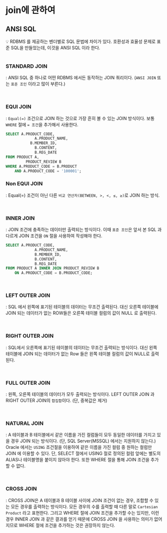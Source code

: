 # join에 관하여

## ANSI SQL

<aside>
💡 RDBMS 를 제공하는 벤더별로 SQL 문법에 차이가 있다. 호환성과 효율성 문제로 표준 SQL을 만들었는데, 이것을 ANSI SQL 이라 한다.

</aside>

<br>

### STANDARD JOIN

: ANSI SQL 중 하나로 어떤 RDBMS 에서든 동작하는 JOIN 쿼리이다. (`ANSI JOIN` 또는 `표준 조인` 이라고 많이 부른다.)

<br>

### EQUI JOIN

: `Equal(=)` 조건으로 JOIN 하는 것으로 가장 흔히 볼 수 있는 JOIN 방식이다. 보통 `WHERE` 절에 `= 조건`을 추가해서 사용한다.

```sql
SELECT A.PRODUCT_CODE,
			 A.PRODUCT_NAME,
		   B.MEMBER_ID,
			 B.CONTENT,
			 B.REG_DATE
FROM PRODUCT A,
		 PRODUCT_REVIEW B
WHERE A.PRODUCT_CODE = B.PRODUCT
	AND A.PRODUCT_CODE = '100001'; 
```

### Non EQUI JOIN

: Equal(=) 조건이 아닌 다른 `비교 연산자(BETWEEN, >, <, ≤, ≥)`로 JOIN 하는 방식.

<br>

### **INNER JOIN**

: JOIN 조건에 충족하는 데이터만 출력되는 방식이다. 이때 `표준 조인`은 앞서 본 SQL 과 다르게 JOIN 조건을 `ON` 절을 사용하여 작성해야 한다.

```sql
SELECT A.PRODUCT_CODE,
			 A.PRODUCT_NAME,
			 B.MEMBER_ID,
			 B.CONTENT,
			 B.REG_DATE
FROM PRODUCT A INNER JOIN PRODUCT_REVIEW B
	ON A.PRODUCT_CODE = B.PRODUCT_CODE;
```

<br>

### **LEFT OUTER JOIN**

: SQL 에서 왼쪽에 표기된 테이블의 데이터는 무조건 출력된다. 대신 오른쪽 테이블에 JOIN 되는 데이터가 없는 ROW들은 오른쪽 테이블 컬럼의 값이 NULL 로 출력된다.

<br>

### **RIGHT OUTER JOIN**

: SQL에서 오른쪽에 표기된 테이블의 데이터는 무조건 출력되는 방식이다. 대신 왼쪽 테이블에 JOIN 되는 데이터가 없는 Row 들은 왼쪽 테이블 컬럼의 값이 NULL로 출력된다.

<br>

### **FULL OUTER JOIN**

: 왼쪽, 오른쪽 테이블의 데이터가 모두 출력되는 방식이다. LEFT OUTER JOIN 과 RIGHT OUTER JOIN의 `합집합`이다. (단, 중복값은 제거)


<br>

### NATURAL JOIN

: A 테이블과 B 테이블에서 같은 이름을 가진 컬럼들이 모두 동일한 데이터를 가지고 있을 경우 JOIN 되는 방식이다. (단, SQL Server(MSSQL) 에서는 지원하지 않는다.) Oracle 에서는 `USING` 조건절을 이용하여 같은 이름을 가진 컬럼 중 원하는 컬럼만 JOIN 에 이용할 수 있다. 단, SELECT 절에서 USING 절로 정의된 컬럼 앞에는 별도의 ALIAS나 테이블명을 붙이지 않아야 한다. 또한 WHERE 절을 통해 JOIN 조건을 추가 할 수 없다.

<br>

### CROSS JOIN

: CROSS JOIN은 A 테이블과 B 테이블 사이에 JOIN 조건이 없는 경우, 조합할 수 있는 모든 경우를 출력하는 방식이다. 모든 경우의 수를 출력할 때 다른 말로 `Cartesian Product` 라고 표현한다. 그리고 WHERE 절에 JOIN 조건을 추가할 수는 있지만, 이런 경우 INNER JOIN 과 같은 결과를 얻기 때문에 CROSS JOIN 을 사용하는 의미가 없어지므로 WHERE 절에 조건을 추가하는 것은 권장하지 않는다.